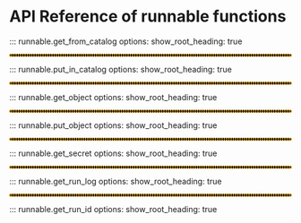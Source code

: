 # API Reference of runnable functions


<!-- ::: runnable.get_parameter
    options:
        show_root_heading: true

<hr style="border:2px dotted orange">

::: runnable.set_parameter
    options:
        show_root_heading: true

<hr style="border:2px dotted orange"> -->

::: runnable.get_from_catalog
    options:
        show_root_heading: true

<hr style="border:2px dotted orange">

::: runnable.put_in_catalog
    options:
        show_root_heading: true

<hr style="border:2px dotted orange">

::: runnable.get_object
    options:
        show_root_heading: true

<hr style="border:2px dotted orange">

::: runnable.put_object
    options:
        show_root_heading: true



<hr style="border:2px dotted orange">

::: runnable.get_secret
    options:
        show_root_heading: true


<hr style="border:2px dotted orange">

::: runnable.get_run_log
    options:
        show_root_heading: true


<hr style="border:2px dotted orange">

::: runnable.get_run_id
    options:
        show_root_heading: true

<!-- <hr style="border:2px dotted orange">

::: runnable.track_this
    options:
        show_root_heading: true


<hr style="border:2px dotted orange">

::: runnable.get_experiment_tracker_context
    options:
        show_root_heading: true -->
